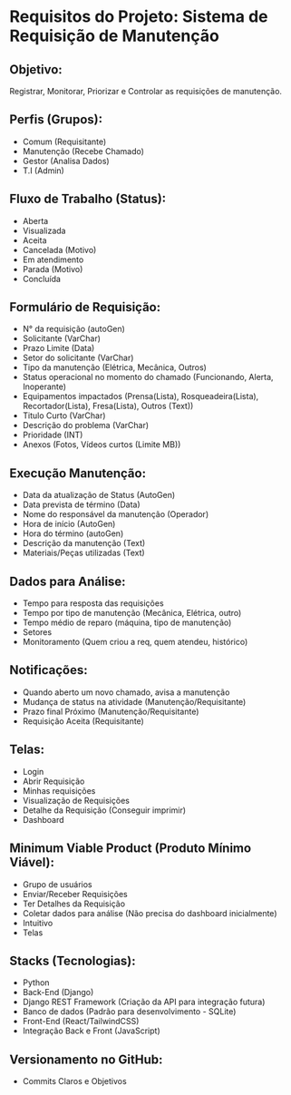 # Requisitos do Projeto: Sistema de Requisição de Manutenção

## Objetivo:
Registrar, Monitorar, Priorizar e Controlar as requisições de manutenção.

## Perfis (Grupos):
- Comum (Requisitante)
- Manutenção (Recebe Chamado)
- Gestor (Analisa Dados)
- T.I (Admin)

## Fluxo de Trabalho (Status):
- Aberta
- Visualizada
- Aceita
- Cancelada (Motivo)
- Em atendimento
- Parada (Motivo)
- Concluída

## Formulário de Requisição:
- N° da requisição (autoGen)
- Solicitante (VarChar)
- Prazo Limite (Data)
- Setor do solicitante (VarChar)
- Tipo da manutenção (Elétrica, Mecânica, Outros)
- Status operacional no momento do chamado (Funcionando, Alerta, Inoperante)
- Equipamentos impactados (Prensa(Lista), Rosqueadeira(Lista), Recortador(Lista), Fresa(Lista), Outros (Text))
- Titulo Curto (VarChar)
- Descrição do problema (VarChar)
- Prioridade (INT)
- Anexos (Fotos, Vídeos curtos (Limite MB))

## Execução Manutenção:
- Data da atualização de Status (AutoGen)
- Data prevista de término (Data)
- Nome do responsável da manutenção (Operador)
- Hora de início (AutoGen)
- Hora do término (autoGen)
- Descrição da manutenção (Text)
- Materiais/Peças utilizadas (Text)

## Dados para Análise:
- Tempo para resposta das requisições
- Tempo por tipo de manutenção (Mecânica, Elétrica, outro)
- Tempo médio de reparo (máquina, tipo de manutenção)
- Setores
- Monitoramento (Quem criou a req, quem atendeu, histórico)

## Notificações:
- Quando aberto um novo chamado, avisa a manutenção
- Mudança de status na atividade (Manutenção/Requisitante)
- Prazo final Próximo (Manutenção/Requisitante)
- Requisição Aceita (Requisitante)

## Telas:
- Login
- Abrir Requisição
- Minhas requisições
- Visualização de Requisições
- Detalhe da Requisição (Conseguir imprimir)
- Dashboard

## Minimum Viable Product (Produto Mínimo Viável):
- Grupo de usuários
- Enviar/Receber Requisições
- Ter Detalhes da Requisição
- Coletar dados para análise (Não precisa do dashboard inicialmente)
- Intuitivo
- Telas

## Stacks (Tecnologias):
- Python
- Back-End (Django)
- Django REST Framework (Criação da API para integração futura)
- Banco de dados (Padrão para desenvolvimento - SQLite)
- Front-End (React/TailwindCSS)
- Integração Back e Front (JavaScript)

## Versionamento no GitHub:
- Commits Claros e Objetivos

